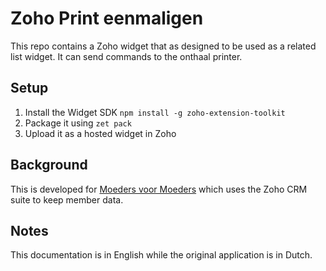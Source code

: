 Zoho Print eenmaligen
========

This repo contains a Zoho widget that as designed to be used as a related list widget. It can send commands to the onthaal printer.

## Setup

1) Install the Widget SDK `npm install -g zoho-extension-toolkit`
2) Package it using `zet pack`
3) Upload it as a hosted widget in Zoho

## Background
This is developed for [Moeders voor Moeders](http://www.moedersvoormoeders.be/) which uses the Zoho CRM suite to keep member data.

## Notes
This documentation is in English while the original application is in Dutch.
